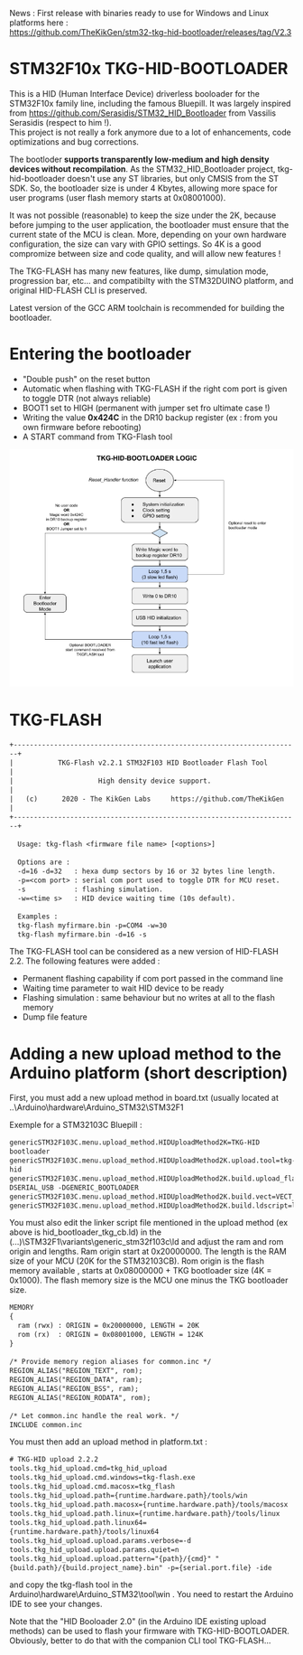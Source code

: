 News : First release with binaries ready to use for Windows and Linux platforms here :   
https://github.com/TheKikGen/stm32-tkg-hid-bootloader/releases/tag/V2.3

# STM32F10x TKG-HID-BOOTLOADER

This is a HID (Human Interface Device) driverless booloader for the STM32F10x family line, including the famous Bluepill.  It was largely inspired from https://github.com/Serasidis/STM32_HID_Bootloader from Vassilis Serasidis (respect to him !).  
This project is not really a fork anymore due to a lot of enhancements, code optimizations and bug corrections.

The bootloder **supports transparently low-medium and high density devices without recompilation**. 
As the STM32_HID_Bootloader project, tkg-hid-bootloader doesn't use any ST libraries, but only CMSIS from the ST SDK. So, the bootloader size is under 4 Kbytes, allowing more space for user programs (user flash memory starts at 0x08001000).

It was not possible (reasonable) to keep the size under the 2K, because before jumping to the user application, the bootloader must ensure that the current state of the MCU is clean. More, depending on your own hardware configuration, the size can vary with GPIO settings. So 4K is a good compromize between size and code quality, and will allow new features !

The TKG-FLASH has many new features, like dump, simulation mode, progression bar, etc... and compatibilty with the STM32DUINO platform, and original HID-FLASH CLI is preserved.

Latest version of the GCC ARM toolchain is recommended for building the bootloader.

# Entering the bootloader

* "Double push" on the reset button
* Automatic when flashing with TKG-FLASH if the right com port is given to toggle DTR (not always reliable)
* BOOT1 set to HIGH (permanent with jumper set fro ultimate case !)
* Writing the value **0x424C** in the DR10 backup register (ex : from you own firmware before rebooting) 
* A START command from TKG-Flash tool


<img alt="TKG Bootloader logic" style="border-width:0" src="https://github.com/TheKikGen/stm32-tkg-hid-bootloader/blob/master/doc/TKG-HID-BOOTLOADER%20LOGIC.png?raw=true" /></a>


# TKG-FLASH
``````
+-----------------------------------------------------------------------+
|           TKG-Flash v2.2.1 STM32F103 HID Bootloader Flash Tool        |
|                     High density device support.                      |
|   (c)      2020 - The KikGen Labs     https://github.com/TheKikGen    |
+-----------------------------------------------------------------------+

  Usage: tkg-flash <firmware file name> [<options>]

  Options are :
  -d=16 -d=32   : hexa dump sectors by 16 or 32 bytes line length.
  -p=<com port> : serial com port used to toggle DTR for MCU reset.
  -s            : flashing simulation.
  -w=<time s>   : HID device waiting time (10s default).

  Examples :
  tkg-flash myfirmare.bin -p=COM4 -w=30
  tkg-flash myfirmare.bin -d=16 -s
``````

The TKG-FLASH tool can be considered as a new version of HID-FLASH 2.2.  The following features were added :
* Permanent flashing capability if com port passed in the command line
* Waiting time parameter to wait HID device to be ready
* Flashing simulation : same behaviour but no writes at all to the flash memory
* Dump file feature

# Adding a new upload method to the Arduino platform (short description)

First, you must add a new upload method in board.txt (usually located at ..\Arduino\hardware\Arduino_STM32\STM32F1

Exemple for a STM32103C Bluepill :
``````
genericSTM32F103C.menu.upload_method.HIDUploadMethod2K=TKG-HID bootloader
genericSTM32F103C.menu.upload_method.HIDUploadMethod2K.upload.tool=tkg-hid
genericSTM32F103C.menu.upload_method.HIDUploadMethod2K.build.upload_flags=-DSERIAL_USB -DGENERIC_BOOTLOADER
genericSTM32F103C.menu.upload_method.HIDUploadMethod2K.build.vect=VECT_TAB_ADDR=0x8001000
genericSTM32F103C.menu.upload_method.HIDUploadMethod2K.build.ldscript=ld/hid_bootloader_tkg_cb.ld
``````
You must also edit the linker script file mentioned in the upload method (ex above is hid_bootloader_tkg_cb.ld) in the (...)\STM32F1\variants\generic_stm32f103c\ld and adjust the ram and rom origin and lengths. Ram origin start at 0x20000000. The length is the RAM size of your MCU (20K for the STM32103CB). Rom origin is the flash memory available , starts at 0x08000000 + TKG bootloader size (4K = 0x1000).  The flash memory size is the MCU one minus the TKG bootloader size. 

``````
MEMORY
{
  ram (rwx) : ORIGIN = 0x20000000, LENGTH = 20K
  rom (rx)  : ORIGIN = 0x08001000, LENGTH = 124K
}

/* Provide memory region aliases for common.inc */
REGION_ALIAS("REGION_TEXT", rom);
REGION_ALIAS("REGION_DATA", ram);
REGION_ALIAS("REGION_BSS", ram);
REGION_ALIAS("REGION_RODATA", rom);

/* Let common.inc handle the real work. */
INCLUDE common.inc
``````
You must then add an upload method in platform.txt :

    # TKG-HID upload 2.2.2
    tools.tkg_hid_upload.cmd=tkg_hid_upload
    tools.tkg_hid_upload.cmd.windows=tkg-flash.exe
    tools.tkg_hid_upload.cmd.macosx=tkg_flash
    tools.tkg_hid_upload.path={runtime.hardware.path}/tools/win
    tools.tkg_hid_upload.path.macosx={runtime.hardware.path}/tools/macosx
    tools.tkg_hid_upload.path.linux={runtime.hardware.path}/tools/linux
    tools.tkg_hid_upload.path.linux64={runtime.hardware.path}/tools/linux64
    tools.tkg_hid_upload.upload.params.verbose=-d
    tools.tkg_hid_upload.upload.params.quiet=n
    tools.tkg_hid_upload.upload.pattern="{path}/{cmd}" "{build.path}/{build.project_name}.bin" -p={serial.port.file} -ide

and copy the tkg-flash tool in the Arduino\hardware\Arduino_STM32\tool\win .
You need to restart the Arduino IDE to see your changes.

Note that the "HID Booloader 2.0" (in the Arduino IDE existing upload methods) can be used to flash your firmware with TKG-HID-BOOTLOADER. Obviously, better to do that with the companion CLI tool TKG-FLASH...
